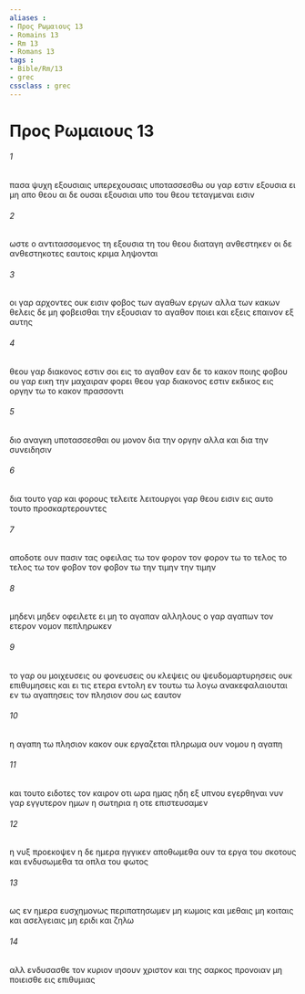 ```yaml
---
aliases : 
- Προς Ρωμαιους 13
- Romains 13
- Rm 13
- Romans 13
tags : 
- Bible/Rm/13
- grec
cssclass : grec
---
```


# Προς Ρωμαιους 13

###### 1
πασα ψυχη εξουσιαις υπερεχουσαις υποτασσεσθω ου γαρ εστιν εξουσια ει μη απο θεου αι δε ουσαι εξουσιαι υπο του θεου τεταγμεναι εισιν
###### 2
ωστε ο αντιτασσομενος τη εξουσια τη του θεου διαταγη ανθεστηκεν οι δε ανθεστηκοτες εαυτοις κριμα ληψονται
###### 3
οι γαρ αρχοντες ουκ εισιν φοβος των αγαθων εργων αλλα των κακων θελεις δε μη φοβεισθαι την εξουσιαν το αγαθον ποιει και εξεις επαινον εξ αυτης
###### 4
θεου γαρ διακονος εστιν σοι εις το αγαθον εαν δε το κακον ποιης φοβου ου γαρ εικη την μαχαιραν φορει θεου γαρ διακονος εστιν εκδικος εις οργην τω το κακον πρασσοντι
###### 5
διο αναγκη υποτασσεσθαι ου μονον δια την οργην αλλα και δια την συνειδησιν
###### 6
δια τουτο γαρ και φορους τελειτε λειτουργοι γαρ θεου εισιν εις αυτο τουτο προσκαρτερουντες
###### 7
αποδοτε ουν πασιν τας οφειλας τω τον φορον τον φορον τω το τελος το τελος τω τον φοβον τον φοβον τω την τιμην την τιμην
###### 8
μηδενι μηδεν οφειλετε ει μη το αγαπαν αλληλους ο γαρ αγαπων τον ετερον νομον πεπληρωκεν
###### 9
το γαρ ου μοιχευσεις ου φονευσεις ου κλεψεις ου ψευδομαρτυρησεις ουκ επιθυμησεις και ει τις ετερα εντολη εν τουτω τω λογω ανακεφαλαιουται εν τω αγαπησεις τον πλησιον σου ως εαυτον
###### 10
η αγαπη τω πλησιον κακον ουκ εργαζεται πληρωμα ουν νομου η αγαπη
###### 11
και τουτο ειδοτες τον καιρον οτι ωρα ημας ηδη εξ υπνου εγερθηναι νυν γαρ εγγυτερον ημων η σωτηρια η οτε επιστευσαμεν
###### 12
η νυξ προεκοψεν η δε ημερα ηγγικεν αποθωμεθα ουν τα εργα του σκοτους και ενδυσωμεθα τα οπλα του φωτος
###### 13
ως εν ημερα ευσχημονως περιπατησωμεν μη κωμοις και μεθαις μη κοιταις και ασελγειαις μη εριδι και ζηλω
###### 14
αλλ ενδυσασθε τον κυριον ιησουν χριστον και της σαρκος προνοιαν μη ποιεισθε εις επιθυμιας
